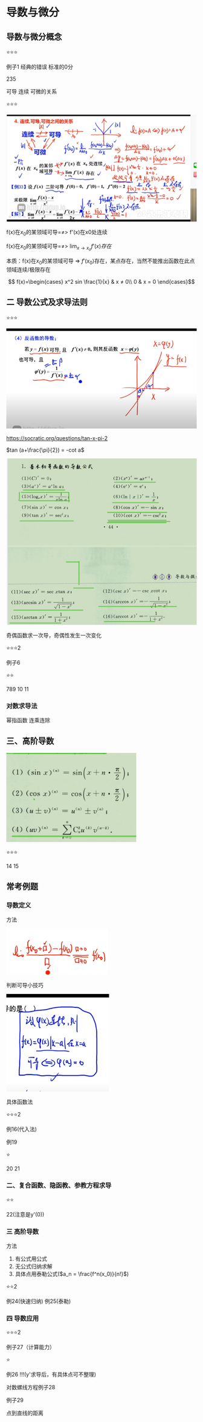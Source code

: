 # 导数与微分

## 导数与微分概念

⭐⭐⭐

例子1 经典的错误 标准的0分

235

可导 连续 可微的关系

⭐⭐⭐

![20220310214007](https://raw.githubusercontent.com/Logible/Image/main/note_image/20220310214007.png)

f(x)在$x_0$的某领域可导=≠> f'(x)在x0处连续

f(x)在$x_0$的某领域可导=≠> $\displaystyle \lim_{x \to x_o} f'(x)存在$

本质：f(x)在$x_0$的某领域可导 => $f'(x_0)$存在，某点存在，当然不能推出函数在此点领域连续/极限存在

$$ f(x)=\begin{cases}
x^2 sin \frac{1}{x} & x ≠ 0\\
0 & x = 0
\end{cases}$$

## 二 导数公式及求导法则

⭐⭐⭐

![20220313204809](https://raw.githubusercontent.com/Logible/Image/main/note_image/20220313204809.png)

<https://socratic.org/questions/tan-x-pi-2>

$tan (a+\frac{\pi}{2}) = -cot a$

![20220313163754](https://raw.githubusercontent.com/Logible/Image/main/note_image/20220313163754.png)

奇偶函数求一次导，奇偶性发生一次变化

⭐⭐⭐2

例子6

⭐⭐

789 10 11

### 对数求导法

幂指函数 连乘连除

## 三、高阶导数

![20220315114640](https://raw.githubusercontent.com/Logible/Image/main/note_image/20220315114640.png)

⭐⭐⭐

14 15

## 常考例题

### 导数定义

方法

![20220315153558](https://raw.githubusercontent.com/Logible/Image/main/note_image/20220315153558.png)

判断可导小技巧

![20220315161627](https://raw.githubusercontent.com/Logible/Image/main/note_image/20220315161627.png)

具体函数法

⭐⭐⭐2

例16(代入法)

例19

⭐

20 21

### 二、复合函数、隐函教、参教方程求导

⭐⭐

22(注意是y'(0))

### 三 高阶导数

方法

1. 有公式用公式
2. 无公式归纳求解
3. 具体点用泰勒公式($a_n = \frac{f^n(x_0)}{n!}$)

⭐⭐2

例24(快速归纳)
例25(泰勒)

### 四 导数应用

⭐⭐⭐2

例子27（计算能力）

⭐

例26 !!!(y'求导后，有具体点可不整理)

对数螺线方程例子28

例子29

点到直线的距离
